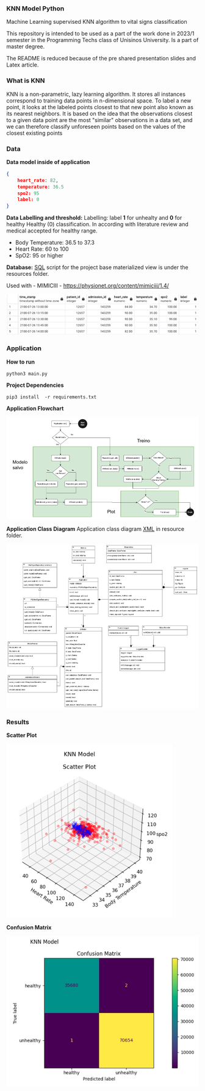 ### KNN Model Python
Machine Learning supervised KNN algorithm to vital signs classification

This repository is intended to be used as a part of the work done in 2023/1 semester in the Programming Techs class of Unisinos University.
Is a part of master degree.

The README is reduced because of the pre shared presentation slides and Latex article.

### What is KNN
KNN is a non-parametric, lazy learning algorithm. It stores all instances correspond to training data points in n-dimensional space. To label a new point, it looks at the labeled points closest to that new point also known as its nearest neighbors.
It is based on the idea that the observations closest to a given data point are the most "similar" observations in a data set, and we can therefore classify unforeseen points based on the values of the closest existing points

### Data

**Data model inside of application**
```json
{
    heart_rate: 82,
    temperature: 36.5
    spo2: 95
    label: 0
}
```

**Data Labelling and threshold:**
Labelling: label **1** for unhealty and **0** for healthy
Healthy (0) classification. In according with literature review and medical accepted for healthy range.

- Body Temperature: 36.5 to 37.3
- Heart Rate: 60 to 100
- SpO2: 95 or higher

**Database:**
[SQL](https://github.com/opoze/knn-model-python/blob/main/resources/vital_signs_materialized_view_create.sql) script for the project base materialized view is under the resources folder. 

Used with - MIMICIII - https://physionet.org/content/mimiciii/1.4/

![Materialized View  Head](https://raw.githubusercontent.com/opoze/knn-model-python/main/resources/vital_sign_sample.png)


### Application

**How to run**
```
python3 main.py
```

**Project Dependencies**
```
pip3 install  -r requirements.txt
```

**Application Flowchart**

![Application Flowchart](https://raw.githubusercontent.com/opoze/knn-model-python/main/resources/application_flow_chart.png)

**Application Class Diagram**
Application class diagram [XML](https://github.com/opoze/knn-model-python/blob/main/resources/class_diagram.drawio) in resource folder.

![Application Class Diagram](https://raw.githubusercontent.com/opoze/knn-model-python/main/resources/class_diagram.png)

### Results

**Scatter Plot**

![Scatter Plot](https://raw.githubusercontent.com/opoze/knn-model-python/main/resources/scatter_plot_sample.png)

**Confusion Matrix**

![Confusion Matrix](https://raw.githubusercontent.com/opoze/knn-model-python/main/resources/confusion_matriz_sample.png)